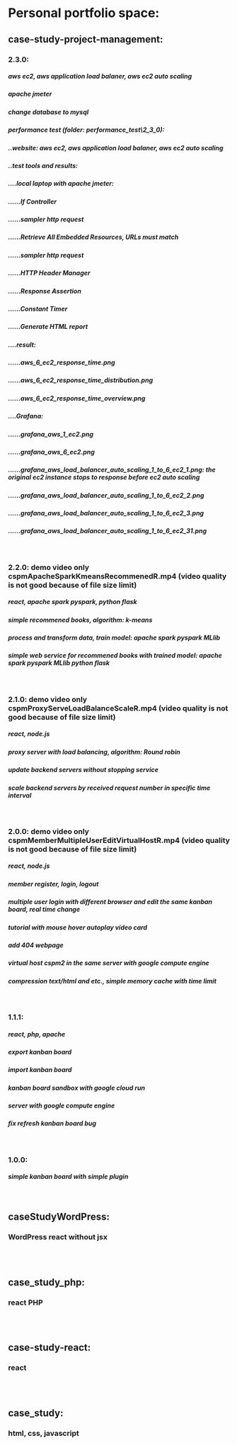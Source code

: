 <h1>Personal portfolio space:</h1>
<h2>case-study-project-management:</h2>
<h3>2.3.0: </h3>
<h5>aws ec2, aws application load balaner, aws ec2 auto scaling</h5>
<h5>apache jmeter</h5>
<h5>change database to mysql</h5>
<h5>performance test (folder: performance_test\2_3_0):</h5>
<h5>..website: aws ec2, aws application load balaner, aws ec2 auto scaling</h5>
<h5>..test tools and results:</h5>
<h5>....local laptop with apache jmeter:</h5>
<h5>......If Controller</h5>
<h5>......sampler http request</h5>
<h5>......Retrieve All Embedded Resources, URLs must match</h5>
<h5>......sampler http request</h5>
<h5>......HTTP Header Manager</h5>
<h5>......Response Assertion</h5>
<h5>......Constant Timer</h5>
<h5>......Generate HTML report</h5>
<h5>....result: 
<h5>......aws_6_ec2_response_time.png</h5>
<h5>......aws_6_ec2_response_time_distribution.png</h5>
<h5>......aws_6_ec2_response_time_overview.png</h5>
<h5>....Grafana: </h5>
<h5>......grafana_aws_1_ec2.png</h5>
<h5>......grafana_aws_6_ec2.png</h5>
<h5>......grafana_aws_load_balancer_auto_scaling_1_to_6_ec2_1.png: the original ec2 instance stops to response before ec2 auto scaling</h5>
<h5>......grafana_aws_load_balancer_auto_scaling_1_to_6_ec2_2.png</h5>
<h5>......grafana_aws_load_balancer_auto_scaling_1_to_6_ec2_3.png</h5>
<h5>......grafana_aws_load_balancer_auto_scaling_1_to_6_ec2_31.png</h5>
<br>
<h3>2.2.0: demo video only cspmApacheSparkKmeansRecommenedR.mp4 (video quality is not good because of file size limit)</h3>
<h5>react, apache spark pyspark, python flask</h5>
<h5>simple recommened books, algorithm: k-means</h5>
<h5>process and transform data, train model: apache spark pyspark MLlib</h5>
<h5>simple web service for recommened books with trained model: apache spark pyspark MLlib python flask</h5>
<br>
<h3>2.1.0: demo video only cspmProxyServeLoadBalanceScaleR.mp4 (video quality is not good because of file size limit)</h3>
<h5>react, node.js</h5>
<h5>proxy server with load balancing, algorithm: Round robin</h5>
<h5>update backend servers without stopping service</h5>
<h5>scale backend servers by received request number in specific time interval</h5>
<br>
<h3>2.0.0: demo video only cspmMemberMultipleUserEditVirtualHostR.mp4 (video quality is not good because of file size limit)</h3>
<h5>react, node.js</h5>
<h5>member register, login, logout</h5>
<h5>multiple user login with different browser and edit the same kanban board, real time change</h5>
<h5>tutorial with mouse hover autoplay video card</h5>
<h5>add 404 webpage</h5>
<h5>virtual host cspm2 in the same server with google compute engine</h5>
<h5>compression text/html and etc., simple memory cache with time limit</h5>
<br>
<h3>1.1.1: </h3>
<h5>react, php, apache</h5>
<h5>export kanban board</h5>
<h5>import kanban board</h5>
<h5>kanban board sandbox with google cloud run</h5>
<h5>server with google compute engine</h5>
<h5>fix refresh kanban board bug</h5>
<br>
<h3>1.0.0: </h3>
<h5>simple kanban board with simple plugin</h5>
<br>
<h2>caseStudyWordPress:</h2>
<h3>WordPress react without jsx</h3><br>
<br>
<h2>case_study_php:</h2>
<h3>react PHP</h3><br>
<br>
<h2>case-study-react:</h2>
<h3>react</h3><br>
<br>
<h2>case_study:</h2>
<h3>html, css, javascript</h3><br>




